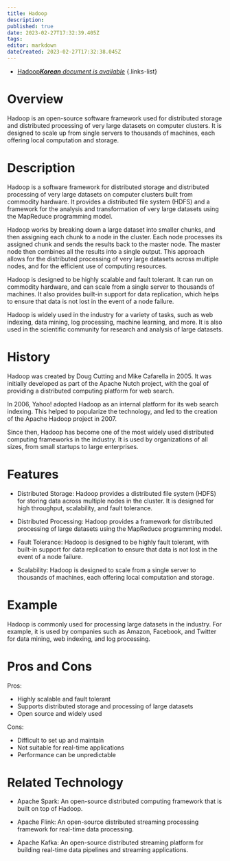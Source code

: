 ```yaml
---
title: Hadoop
description: 
published: true
date: 2023-02-27T17:32:39.405Z
tags: 
editor: markdown
dateCreated: 2023-02-27T17:32:38.045Z
---
```


- [Hadoop***Korean** document is available*](/ko/Knowledge-base/Dictionary/hadoop)
{.links-list}


# Overview
Hadoop is an open-source software framework used for distributed storage and distributed processing of very large datasets on computer clusters. It is designed to scale up from single servers to thousands of machines, each offering local computation and storage.

# Description
Hadoop is a software framework for distributed storage and distributed processing of very large datasets on computer clusters built from commodity hardware. It provides a distributed file system (HDFS) and a framework for the analysis and transformation of very large datasets using the MapReduce programming model.

Hadoop works by breaking down a large dataset into smaller chunks, and then assigning each chunk to a node in the cluster. Each node processes its assigned chunk and sends the results back to the master node. The master node then combines all the results into a single output. This approach allows for the distributed processing of very large datasets across multiple nodes, and for the efficient use of computing resources.

Hadoop is designed to be highly scalable and fault tolerant. It can run on commodity hardware, and can scale from a single server to thousands of machines. It also provides built-in support for data replication, which helps to ensure that data is not lost in the event of a node failure.

Hadoop is widely used in the industry for a variety of tasks, such as web indexing, data mining, log processing, machine learning, and more. It is also used in the scientific community for research and analysis of large datasets.

# History
Hadoop was created by Doug Cutting and Mike Cafarella in 2005. It was initially developed as part of the Apache Nutch project, with the goal of providing a distributed computing platform for web search.

In 2006, Yahoo! adopted Hadoop as an internal platform for its web search indexing. This helped to popularize the technology, and led to the creation of the Apache Hadoop project in 2007.

Since then, Hadoop has become one of the most widely used distributed computing frameworks in the industry. It is used by organizations of all sizes, from small startups to large enterprises.

# Features
- Distributed Storage: Hadoop provides a distributed file system (HDFS) for storing data across multiple nodes in the cluster. It is designed for high throughput, scalability, and fault tolerance.

- Distributed Processing: Hadoop provides a framework for distributed processing of large datasets using the MapReduce programming model.

- Fault Tolerance: Hadoop is designed to be highly fault tolerant, with built-in support for data replication to ensure that data is not lost in the event of a node failure.

- Scalability: Hadoop is designed to scale from a single server to thousands of machines, each offering local computation and storage.

# Example
Hadoop is commonly used for processing large datasets in the industry. For example, it is used by companies such as Amazon, Facebook, and Twitter for data mining, web indexing, and log processing.

# Pros and Cons
Pros: 
- Highly scalable and fault tolerant
- Supports distributed storage and processing of large datasets
- Open source and widely used

Cons: 
- Difficult to set up and maintain
- Not suitable for real-time applications
- Performance can be unpredictable

# Related Technology
- Apache Spark: An open-source distributed computing framework that is built on top of Hadoop.

- Apache Flink: An open-source distributed streaming processing framework for real-time data processing.

- Apache Kafka: An open-source distributed streaming platform for building real-time data pipelines and streaming applications.